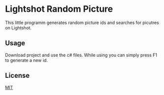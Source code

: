 # Lightshot Random Picture

This little programm generates random picture ids and searches for picutres on Lightshot.

## Usage
Download project and use the c# files.
While using you can simply press F1 to generate a new id.

## License
[MIT](https://choosealicense.com/licenses/mit/)
